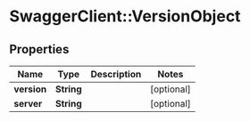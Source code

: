 # SwaggerClient::VersionObject

## Properties
Name | Type | Description | Notes
------------ | ------------- | ------------- | -------------
**version** | **String** |  | [optional] 
**server** | **String** |  | [optional] 


